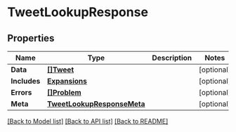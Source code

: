 # TweetLookupResponse

## Properties

Name | Type | Description | Notes
------------ | ------------- | ------------- | -------------
**Data** | [**[]Tweet**](Tweet.md) |  | [optional] 
**Includes** | [**Expansions**](Expansions.md) |  | [optional] 
**Errors** | [**[]Problem**](Problem.md) |  | [optional] 
**Meta** | [**TweetLookupResponseMeta**](TweetLookupResponse_meta.md) |  | [optional] 

[[Back to Model list]](../README.md#documentation-for-models) [[Back to API list]](../README.md#documentation-for-api-endpoints) [[Back to README]](../README.md)


